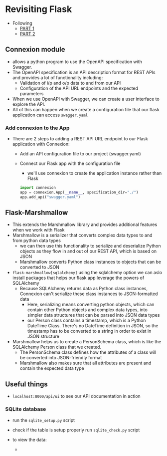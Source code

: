 # Revisiting Flask

- Following
  - [PART 1](https://realpython.com/flask-connexion-rest-api/#adding-your-first-rest-api-endpoint)
  - [PART 2](https://realpython.com/flask-connexion-rest-api-part-2/)

## Connexion module

- allows a python program to use the OpenAPI specification with Swagger.
- The OpenAPI specification is an API description format for REST APIs and provides a lot of functionality including:
  - Validation of i/p and o/p data to and from our API
  - Configuration of the API URL endpoints and the expected parameters
- When we use OpenAPI with Swagger, we can create a user interface to explore the API.
- All of this can happen when we create a configuration file that our flask application can access `swagger.yaml`

### Add connexion to the App

- There are 2 steps to adding a REST API URL endpoint to our Flask application with Connexion:

  - Add an API configuration file to our project (swagger.yaml)
  - Connect our Flask app with the configuration file

    - we'll use connexion to create the application instance rather than Flask

    ```py
    import connexion
    app = connexion.App(__name__, specification_dir="./")
    app.add_api("swagger.yaml")
    ```

## Flask-Marshmallow

- This extends the Marshmallow library and provides additional features when we work with Flask
- Marshmallow is a serializer that converts complex data types to and from python data types
  - we can then use this functionality to serialize and deserialize Python objects as they flow in and out of our REST API, which is based on JSON
  - Marshmallow converts Python class instances to objects that can be converted to JSON
- `flask-marshmallow[sqlalchemy]` using the sqlalchemy option we can aslo install packages that helps our flask app leverage the powers of SQLAlchemy
  - Because SQLAlchemy returns data as Python class instances, Connexion can't serialize these class instances to JSON-formatted data
    - Here, serializing means converting python objects, which can contain other Python objects and complex data types, into simpler data structures that can be parsed into JSON data types
    - our Person class contains a timestamp, which is a Python DateTime Class. There's no DateTime definition in JSON, so the timestamp has to be converted to a string in order to exist in JSON structure
- Marshmallow helps us to create a PersonSchema class, which is like the SQLAlchemy Person class that we created.
  - The PersonSchema class defines how the attributes of a class will be converted into JSON-friendly format
  - Marshmallow also makes sure that all attributes are present and contain the expected data type

## Useful things

- `localhost:8000/api/ui` to see our API documentation in action

### SQLite database

- run the `sqlite_setup.py` script
- check if the table is setup properly run `sqlite_check.py` script
- to view the data:

  - ```py

    ```
